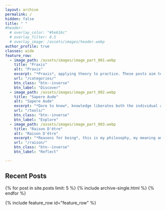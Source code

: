 ```yaml
---
layout: archive
permalink: /
hidden: false
title: " "
#header:
  # overlay_color: "#5e616c"
  # overlay_filter: 0.5
  # overlay_image: /assets/images/header.webp
author_profile: true
classes: wide
feature_row:
  - image_path: /assets/images/image_part_001.webp
    title: "Praxis"
    alt: "Praxis"
    excerpt: "*Praxis*, applying theory to practice. These posts aim to bridge the gap between insight and real-world application."
    url: "/categories/"
    btn_class: "btn--inverse"
    btn_label: "Discover"
  - image_path: /assets/images/image_part_002.webp
    title: "Sapere Aude"
    alt: "Sapere Aude"
    excerpt: "*Dare to know*, knowledge liberates both the individual and enlightens society. These are the tools that I use to deepen understanding."
    url: "/tools/"
    btn_class: "btn--inverse"
    btn_label: "Explore"
  - image_path: /assets/images/image_part_003.webp
    title: "Raison D'être"
    alt: "Raison D'être"
    excerpt: "*Reasons for being*, this is my philosophy, my meaning and purpose. This section explores who I am and why I do what I do."
    url: "/raison/"
    btn_class: "btn--inverse"
    btn_label: "Reflect"

---
```

<h2>Recent Posts</h2>
{% for post in site.posts limit: 5 %}
  {% include archive-single.html %}
{% endfor %}

{% include feature_row id="feature_row" %}
